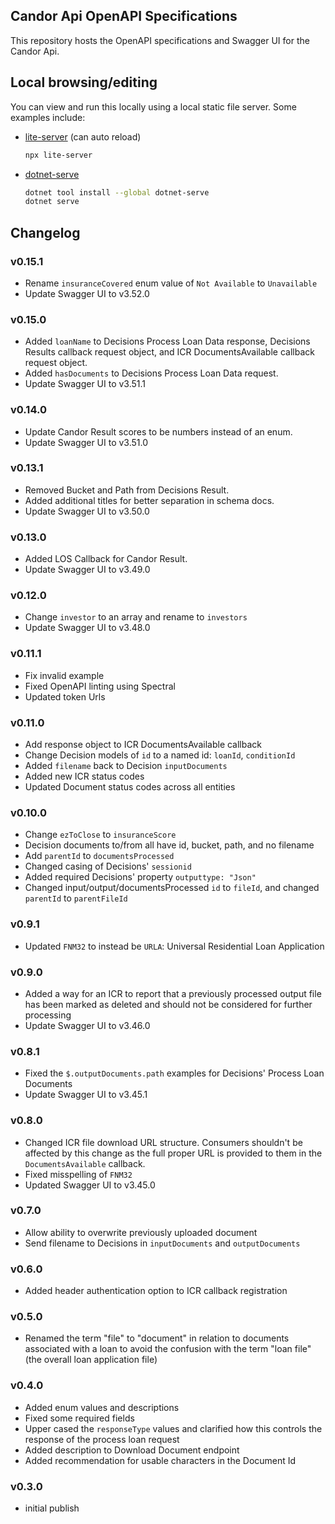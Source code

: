 ## Candor Api OpenAPI Specifications

This repository hosts the OpenAPI specifications and Swagger UI for the Candor Api. 

## Local browsing/editing

You can view and run this locally using a local static file server. Some examples include:

- [lite-server](https://github.com/johnpapa/lite-server) (can auto reload)

    ```sh
    npx lite-server
    ```

- [dotnet-serve](https://github.com/natemcmaster/dotnet-serve)

    ```sh
    dotnet tool install --global dotnet-serve
    dotnet serve
    ```

## Changelog

### v0.15.1
- Rename `insuranceCovered` enum value of `Not Available` to `Unavailable`
- Update Swagger UI to v3.52.0

### v0.15.0
- Added `loanName` to Decisions Process Loan Data response, Decisions Results callback request object, and ICR DocumentsAvailable callback request object.
- Added `hasDocuments` to Decisions Process Loan Data request.
- Update Swagger UI to v3.51.1

### v0.14.0
- Update Candor Result scores to be numbers instead of an enum.
- Update Swagger UI to v3.51.0

### v0.13.1
- Removed Bucket and Path from Decisions Result.
- Added additional titles for better separation in schema docs.
- Update Swagger UI to v3.50.0

### v0.13.0
- Added LOS Callback for Candor Result.
- Update Swagger UI to v3.49.0

### v0.12.0
- Change `investor` to an array and rename to `investors`
- Update Swagger UI to v3.48.0

### v0.11.1
- Fix invalid example
- Fixed OpenAPI linting using Spectral
- Updated token Urls

### v0.11.0
- Add response object to ICR DocumentsAvailable callback
- Change Decision models of `id` to a named id: `loanId`, `conditionId`
- Added `filename` back to Decision `inputDocuments`
- Added new ICR status codes
- Updated Document status codes across all entities

### v0.10.0
- Change `ezToClose` to `insuranceScore`
- Decision documents to/from all have id, bucket, path, and no filename
- Add `parentId` to `documentsProcessed`
- Changed casing of Decisions' `sessionid`
- Added required Decisions' property `outputtype: "Json"`
- Changed input/output/documentsProcessed `id` to `fileId`, and changed `parentId` to `parentFileId`

### v0.9.1
- Updated `FNM32` to instead be `URLA`: Universal Residential Loan Application

### v0.9.0
- Added a way for an ICR to report that a previously processed output file has been marked as deleted and should not be considered for further processing
- Update Swagger UI to v3.46.0

### v0.8.1
- Fixed the `$.outputDocuments.path` examples for Decisions' Process Loan Documents
- Update Swagger UI to v3.45.1

### v0.8.0
- Changed ICR file download URL structure. Consumers shouldn't be affected by this change as the full proper URL is provided to them in the `DocumentsAvailable` callback.
- Fixed misspelling of `FNM32`
- Updated Swagger UI to v3.45.0

### v0.7.0
- Allow ability to overwrite previously uploaded document
- Send filename to Decisions in `inputDocuments` and `outputDocuments`

### v0.6.0
- Added header authentication option to ICR callback registration

### v0.5.0
- Renamed the term "file" to "document" in relation to documents associated with a loan to avoid the confusion with the term "loan file" (the overall loan application file)

### v0.4.0
- Added enum values and descriptions
- Fixed some required fields
- Upper cased the `responseType` values and clarified how this controls the response of the process loan request
- Added description to Download Document endpoint
- Added recommendation for usable characters in the Document Id

### v0.3.0
- initial publish